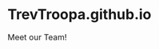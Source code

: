# TrevTroopa.github.io
<html>
<head>
    <font size=3>Meet our Team!</font>
  <title>Meet our Team!</title>
</head>
<body>
  <size>
</body>
</html>
